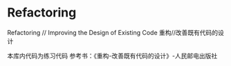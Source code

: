 # Refactoring
Refactoring // Improving the Design of Existing Code
重构//改善既有代码的设计

本库内代码为练习代码
参考书：《重构-改善既有代码的设计》-人民邮电出版社
